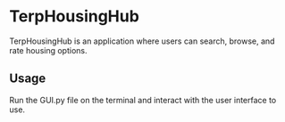 # TerpHousingHub

TerpHousingHub is an application where users can search, browse, and rate housing options. 

## Usage

Run the GUI.py file on the terminal and interact with the user interface to use.

